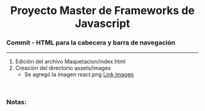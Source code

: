 

<h1 align="center">Proyecto Master de Frameworks de Javascript</h1>
<h3><b>Commit -</b> <strong>HTML para la cabecera y barra de navegación</strong></h3>
<hr>
<ol>
  <li>Edición del archivo Maquetacion/index.html</li>
  <li>
    Creación del directorio assets/images
    <ul>
      <li>
        Se agregó la imagen react.png
        <a href="https://upload.wikimedia.org/wikipedia/commons/thumb/4/47/React.svg/1200px-React.svg.png">Link imagen</a>
      </li>
    </ul>
  </li>
</ol>

<br>

<!-- Notas -->
<h3><b>Notas:</b></h3>
<ul>

</ul>

<em></em>
